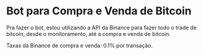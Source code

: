 # Bot para Compra e Venda de Bitcoin

Pra fazer o bot, estou utilizando a API da Binance para fazer todo o trade de bitcoin, desde o monitoramento, até a compra e venda de bitcoin.

Taxas da Binance de compra e venda: 0.1% por transação.